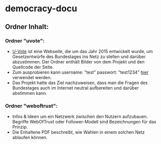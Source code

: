# democracy-docu

## Ordner Inhalt: 

### Ordner "uvote":
   - [U-Vote](https://www.u-vote.eu) ist eine Webseite, die um das Jahr 2015 entwickelt wurde, um Gesetzentwürfe des Bundestages ins Netz zu stellen und darüber abzustimmen. Der Ordner enthält Bilder von dem Projekt und den Quellcode der Seite.
   - Zum ausprobieren kann username: "test" passwort: "test1234" [hier](https://www.u-vote.eu) verwendet werden.
   - Das Projekt hatte das Ziel nachzuweisen, dass man die Fragen des Bundestages auch im Internet neutral aufbereiten und darüber abstimmen kann.

### Ordner "weboftrust":
   - Infos & Ideen um ein Netzwerk zwischen den Nutzern aufzubauen. Begriffe WebOfTrust oder Follower-Modell sind Bezeichnungen für das Prinzip.
   - Die Enhaltene PDF beschreibt, wie Wahlen in einem solchen Netz ablaufen können.

